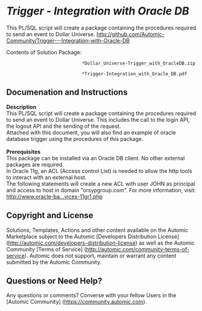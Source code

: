 *Trigger - Integration with Oracle DB*
=============


This PL/SQL script will create a package containing the procedures required to send an event to Dollar Universe.
http://github.com/Automic-Community/Trigger---Integration-with-Oracle-DB

<!-- List of attached files -->
Contents of Solution Package:

						
								*Dollar_Universe-Trigger_with_OracleDB.zip
								
								*Trigger-Integration_with_Oracle_DB.pdf
								
						


Documenation and Instructions
---

<p><span><strong class="bbc">Description</strong></span><br /><span><span><span>This PL/SQL script will create a package containing the procedures required to send an event to Dollar Universe. This includes the call to the login API, the logout API and the sending of the request.<br />Attached with this document, you will also find an example of oracle database trigger using the procedures of this package.</span></span></span><br /><br /><span><strong class="bbc">Prerequisites</strong></span><br /><span><span><span>This package can be installed via an Oracle DB client. No other external packages are required.<br />In Oracle 11g, an ACL (Access control List) is needed to allow the http tools to interact with an external host.<br />The following statements will create a new ACL with user JOHN as principal and access to host in domain "orsypgroup.com". </span></span></span><span><span><span>For more information, visit: </span></span></span><a class="bbc_url" title="External link" href="http://www.oracle-base.com/articles/11g/fine-grained-access-to-network-services-11gr1.php" rel="nofollow external">http://www.oracle-ba...vices-11gr1.php</a></p>

Copyright and License
---

Solutions, Templates, Actions and other content available on the Automic Marketplace subject to the Automic [Developers Distribution License] (http://automic.com/developers-distribution-license) as well as the Automic Community [Terms of Service] (http://automic.com/community-terms-of-service).
Automic does not support, maintain or warrant any content submitted by the Automic Community.



Questions or Need Help? 
---
Any questions or comments? Converse with your fellow Users in the [Automic Community] (https://community.automic.com).